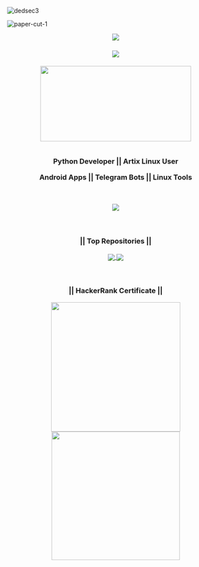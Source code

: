 <!-- Intro text -->
![dedsec3](https://user-images.githubusercontent.com/118578799/233756369-d71b06a0-2dbe-41fe-b351-22ba2ad12b77.png)

![paper-cut-1](https://user-images.githubusercontent.com/118578799/233756342-830e93d3-1574-4cda-a2e8-988a0c02c280.png)

<p align="center">
    <a href="https://Kourva.github.io"> 
        <img src="https://readme-typing-svg.demolab.com?font=Share+Tech+Mono+&pause=1000&color=F7F7F7&width=500&lines=FuNcTiOn+DeDsEc+%7BCiTyOs%7D%3A+PuT+-%3E+JoIn+DeDsEc+NoW" />
    </a>

</p>


<!-- Trophies -->
<h3 align="center">
    <img align="center" src="https://github-profile-trophy.vercel.app/?username=Kourva&theme=oldie&no-bg=true&no-frame=false&column=6&row=1&margin-w=10" />
    <br><br>
    <img align="center" src="https://user-images.githubusercontent.com/118578799/233756931-3b1075da-8e89-4b01-bab5-72865eeeb731.png" width=350 height=175 />
    <br><br>
    <p> Python Developer || Artix Linux User </p> 
    <p> Android Apps || Telegram Bots || Linux Tools </p>
    <br>
    
</h3>

<!-- Streak stats -->
<p align="center">
<img align="center" src="https://streak-stats.demolab.com?user=Kourva&theme=black-ice&hide_border=true&border_radius=5&locale=ru&mode=weekly&card_width=550&background=00000000&ring=EBEBEB&currStreakLabel=C3C3C3&fire=FF0000" />
</p>

<!-- <h3 align="center">   
    <img align="center" src="https://github-readme-stats.vercel.app/api/top-langs/?username=anuraghazra&layout=compact&langs_count=10&theme=transparent&locale=ru&hide_progress=true&hide_border=true&custom_title=язык" />
</h3> -->

<!-- Extra pins -->
<h3 align="center">
    <br>
    <p> || Top Repositories || </p>
    <a href="https://github.com/Kourva/V2rayDoprax">
        <img align="center" src="https://github-readme-stats-git-masterrstaa-rickstaa.vercel.app/api/pin/?username=Kourva&repo=V2rayDoprax&theme=transparent&show_owner=true" />
    </a>
    <a href="https://github.com/Kourva/V2Paste">
        <img align="center" src="https://github-readme-stats-git-masterrstaa-rickstaa.vercel.app/api/pin/?username=Kourva&repo=V2Paste&theme=transparent&show_owner=true" />
    </a>
</h3>

<h3 align="center">
    <br>
    <p> || HackerRank Certificate || </p>
    <p align="center">
        <a href="https://www.hackerrank.com/certificates/c3daf8efff6a">
            <img src="https://user-images.githubusercontent.com/118578799/233812176-983a8253-d161-4a1e-a336-0db76fcc15e2.png" width=300 heigth=120/>
        </a>
        <a href="https://www.hackerrank.com/certificates/85073a706114">
            <img src="https://github.com/Kourva/Kourva/assets/118578799/a55963a6-aadd-4f9c-aabe-97a850ea6700" width=298 heigth=120/>
        </a>
    </p>
</h3>

<br><br>

